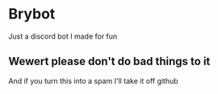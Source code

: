# Brybot

Just a discord bot I made for fun

## Wewert please don't do bad things to it

And if you turn this into a spam I'll take it off github
